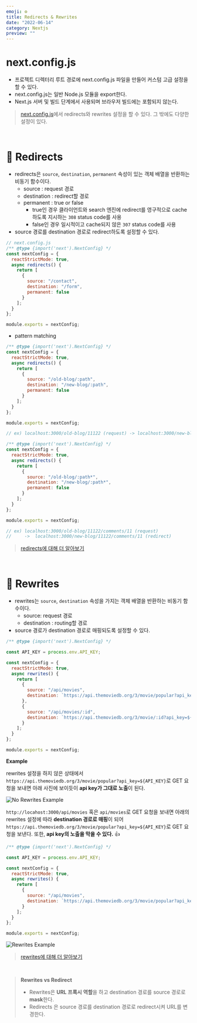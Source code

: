 ```yaml
---
emoji: ⚙️
title: Redirects & Rewrites
date: "2022-06-14"
category: Nextjs
preview: ""
---
```


# next.config.js

- 프로젝트 디렉터리 루트 경로에 next.config.js 파일을 만들어 커스텀 고급 설정을 할 수 있다.
- next.config.js는 일반 Node.js 모듈을 export한다.
- Next.js 서버 및 빌드 단계에서 사용되며 브라우저 빌드에는 포함되지 않는다.

> [next.config.js](https://nextjs.org/docs/api-reference/next.config.js/introduction)에서 redirects와 rewrites 설정을 할 수 있다. 그 밖에도 다양한 설정이 있다.

<br/>

# 🤝 Redirects

- redirects은 `source`, `destination`, `permanent` 속성이 있는 객체 배열을 반환하는 비동기 함수이다.
  - source : request 경로
  - destination : redirect할 경로
  - permanent : true or false
    - true인 경우 클라이언트와 search 엔진에 redirect를 영구적으로 cache하도록 지시하는 `308` status code를 사용
    - false인 경우 일시적이고 cache되지 않은 `307` status code를 사용
- source 경로를 destination 경로로 redirect하도록 설정할 수 있다.

```javascript
// next.config.js
/** @type {import('next').NextConfig} */
const nextConfig = {
  reactStrictMode: true,
  async redirects() {
    return [
      {
        source: "/contact",
        destination: "/form",
        permanent: false
      }
    ];
  }
};

module.exports = nextConfig;
```

- pattern matching

```javascript
/** @type {import('next').NextConfig} */
const nextConfig = {
  reactStrictMode: true,
  async redirects() {
    return [
      {
        source: "/old-blog/:path",
        destination: "/new-blog/:path",
        permanent: false
      }
    ];
  }
};

module.exports = nextConfig;

// ex) localhost:3000/old-blog/11122 (request) -> localhost:3000/new-blog/11122 (redirect)
```

```javascript
/** @type {import('next').NextConfig} */
const nextConfig = {
  reactStrictMode: true,
  async redirects() {
    return [
      {
        source: "/old-blog/:path*",
        destination: "/new-blog/:path*",
        permanent: false
      }
    ];
  }
};

module.exports = nextConfig;

// ex) localhost:3000/old-blog/11122/comments/11 (request)
//     ->  localhost:3000/new-blog/11122/comments/11 (redirect)
```

> [redirects에 대해 더 알아보기](https://nextjs.org/docs/api-reference/next.config.js/redirects)

<br/>

# 🙈 Rewrites

- rewrites는 `source`, `destination` 속성을 가지는 객체 배열을 반환하는 비동기 함수이다.
  - source: request 경로
  - destination : routing할 경로
- source 경로가 destination 경로로 매핑되도록 설정할 수 있다.

```javascript
/** @type {import('next').NextConfig} */

const API_KEY = process.env.API_KEY;

const nextConfig = {
  reactStrictMode: true,
  async rewrites() {
    return [
      {
        source: "/api/movies",
        destination: `https://api.themoviedb.org/3/movie/popular?api_key=${API_KEY}`
      },
      {
        source: "/api/movies/:id",
        destination: `https://api.themoviedb.org/3/movie/:id?api_key=${API_KEY}`
      }
    ];
  }
};

module.exports = nextConfig;
```

**Example**

rewrites 설정을 하지 않은 상태에서 `https://api.themoviedb.org/3/movie/popular?api_key=${API_KEY}`로 GET 요청을 보내면 아래 사진에 보이듯이 **api key가 그대로 노출**이 된다.

![No Rewrites Example](1.png)

`http://locahost:3000/api/movies` 혹은 `api/movies`로 GET 요청을 보내면 아래의 rewrites 설정에 따라 **destination 경로로 매핑**이 되어 `https://api.themoviedb.org/3/movie/popular?api_key=${API_KEY}`로 GET 요청을 보낸다. 또한, **api key의 노출을 막을 수 있다.** 👍

```javascript
/** @type {import('next').NextConfig} */

const API_KEY = process.env.API_KEY;

const nextConfig = {
  reactStrictMode: true,
  async rewrites() {
    return [
      {
        source: "/api/movies",
        destination: `https://api.themoviedb.org/3/movie/popular?api_key=${API_KEY}`
      }
    ];
  }
};

module.exports = nextConfig;
```

![Rewrites Example](2.png)

> [rewrites에 대해 더 알아보기](https://nextjs.org/docs/api-reference/next.config.js/rewrites)

<br/>

> **Rewrites vs Redirect**
>
> - Rewrites은 **URL 프록시 역할**을 하고 destination 경로를 source 경로로 **mask**한다.
> - Redirects 은 source 경로를 destination 경로로 redirect시켜 URL를 변경한다.
